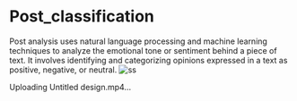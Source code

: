 # Post_classification
Post analysis uses natural language processing and machine learning techniques to analyze the emotional tone or sentiment behind a piece of text. It involves identifying and categorizing opinions expressed in a text as positive, negative, or neutral.
![ss](https://github.com/shalutha1/Post_classification/assets/90474520/1f035d33-d801-437b-8e4f-77713e06b6ea)


Uploading Untitled design.mp4…

